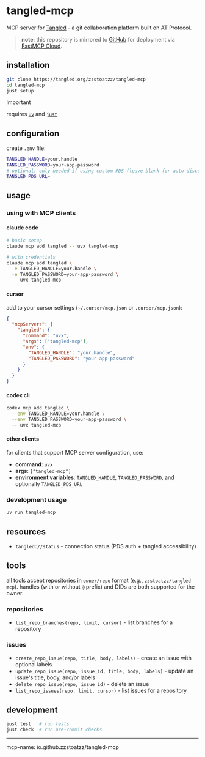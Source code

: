 # tangled-mcp

MCP server for [Tangled](https://tangled.org) - a git collaboration platform built on AT Protocol.

> **note**: this repository is mirrored to [GitHub](https://github.com/zzstoatzz/tangled-mcp) for deployment via [FastMCP Cloud](https://fastmcp.cloud).

## installation

```bash
git clone https://tangled.org/zzstoatzz/tangled-mcp
cd tangled-mcp
just setup
```

> [!IMPORTANT]
> requires [`uv`](https://docs.astral.sh/uv/) and [`just`](https://github.com/casey/just)

## configuration

create `.env` file:

```bash
TANGLED_HANDLE=your.handle
TANGLED_PASSWORD=your-app-password
# optional: only needed if using custom PDS (leave blank for auto-discovery)
TANGLED_PDS_URL=
```

## usage

### using with MCP clients

#### claude code

```bash
# basic setup
claude mcp add tangled -- uvx tangled-mcp

# with credentials
claude mcp add tangled \
  -e TANGLED_HANDLE=your.handle \
  -e TANGLED_PASSWORD=your-app-password \
  -- uvx tangled-mcp
```

#### cursor

add to your cursor settings (`~/.cursor/mcp.json` or `.cursor/mcp.json`):

```json
{
  "mcpServers": {
    "tangled": {
      "command": "uvx",
      "args": ["tangled-mcp"],
      "env": {
        "TANGLED_HANDLE": "your.handle",
        "TANGLED_PASSWORD": "your-app-password"
      }
    }
  }
}
```

#### codex cli

```bash
codex mcp add tangled \
  --env TANGLED_HANDLE=your.handle \
  --env TANGLED_PASSWORD=your-app-password \
  -- uvx tangled-mcp
```

#### other clients

for clients that support MCP server configuration, use:
- **command**: `uvx`
- **args**: `["tangled-mcp"]`
- **environment variables**: `TANGLED_HANDLE`, `TANGLED_PASSWORD`, and optionally `TANGLED_PDS_URL`

### development usage

```bash
uv run tangled-mcp
```

## resources

- `tangled://status` - connection status (PDS auth + tangled accessibility)

## tools

all tools accept repositories in `owner/repo` format (e.g., `zzstoatzz/tangled-mcp`). handles (with or without `@` prefix) and DIDs are both supported for the owner.

### repositories
- `list_repo_branches(repo, limit, cursor)` - list branches for a repository

### issues
- `create_repo_issue(repo, title, body, labels)` - create an issue with optional labels
- `update_repo_issue(repo, issue_id, title, body, labels)` - update an issue's title, body, and/or labels
- `delete_repo_issue(repo, issue_id)` - delete an issue
- `list_repo_issues(repo, limit, cursor)` - list issues for a repository

## development

```bash
just test   # run tests
just check  # run pre-commit checks
```

---

mcp-name: io.github.zzstoatzz/tangled-mcp
